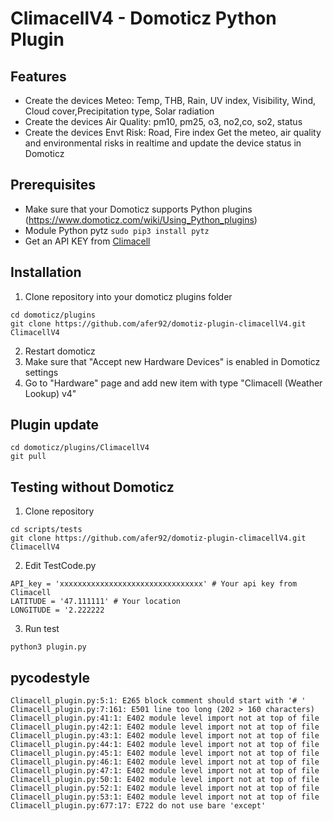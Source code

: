 # ClimacellV4 - Domoticz Python Plugin
## Features
* Create the devices Meteo: Temp, THB, Rain, UV index, Visibility, Wind, Cloud cover,Precipitation type, Solar radiation
* Create the devices Air Quality: pm10, pm25, o3, no2,co, so2, status
* Create the devices Envt Risk: Road, Fire index
Get the meteo, air quality and environmental risks in realtime and update the device status in Domoticz
## Prerequisites
* Make sure that your Domoticz supports Python plugins (https://www.domoticz.com/wiki/Using_Python_plugins)
* Module Python pytz ```sudo pip3 install pytz```
* Get an API KEY from [Climacell](https://www.climacell.co/pricing/)
## Installation
1. Clone repository into your domoticz plugins folder
```
cd domoticz/plugins
git clone https://github.com/afer92/domotiz-plugin-climacellV4.git ClimacellV4
```
2. Restart domoticz
3. Make sure that "Accept new Hardware Devices" is enabled in Domoticz settings
4. Go to "Hardware" page and add new item with type "Climacell (Weather Lookup) v4"
## Plugin update

```
cd domoticz/plugins/ClimacellV4
git pull
```
## Testing without Domoticz
1. Clone repository
```
cd scripts/tests
git clone https://github.com/afer92/domotiz-plugin-climacellV4.git ClimacellV4
```
2. Edit TestCode.py
```
API_key = 'xxxxxxxxxxxxxxxxxxxxxxxxxxxxxxxx' # Your api key from Climacell
LATITUDE = '47.111111' # Your location
LONGITUDE = '2.222222
```
3. Run test
```
python3 plugin.py
```
## pycodestyle
```
Climacell_plugin.py:5:1: E265 block comment should start with '# '
Climacell_plugin.py:7:161: E501 line too long (202 > 160 characters)
Climacell_plugin.py:41:1: E402 module level import not at top of file
Climacell_plugin.py:42:1: E402 module level import not at top of file
Climacell_plugin.py:43:1: E402 module level import not at top of file
Climacell_plugin.py:44:1: E402 module level import not at top of file
Climacell_plugin.py:45:1: E402 module level import not at top of file
Climacell_plugin.py:46:1: E402 module level import not at top of file
Climacell_plugin.py:47:1: E402 module level import not at top of file
Climacell_plugin.py:50:1: E402 module level import not at top of file
Climacell_plugin.py:52:1: E402 module level import not at top of file
Climacell_plugin.py:53:1: E402 module level import not at top of file
Climacell_plugin.py:677:17: E722 do not use bare 'except'
```
